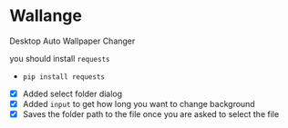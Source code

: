 # Wallange
Desktop Auto Wallpaper Changer

you should install `requests`
- `pip install requests`

- [x] Added select folder dialog
- [x] Added `input` to get how long you want to change background
- [x] Saves the folder path to the file once you are asked to select the file
